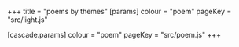 +++
title = "poems by themes"
[params]
    colour = "poem"
    pageKey = "src/light.js"

[cascade.params]
    colour = "poem"
    pageKey = "src/poem.js"
+++
